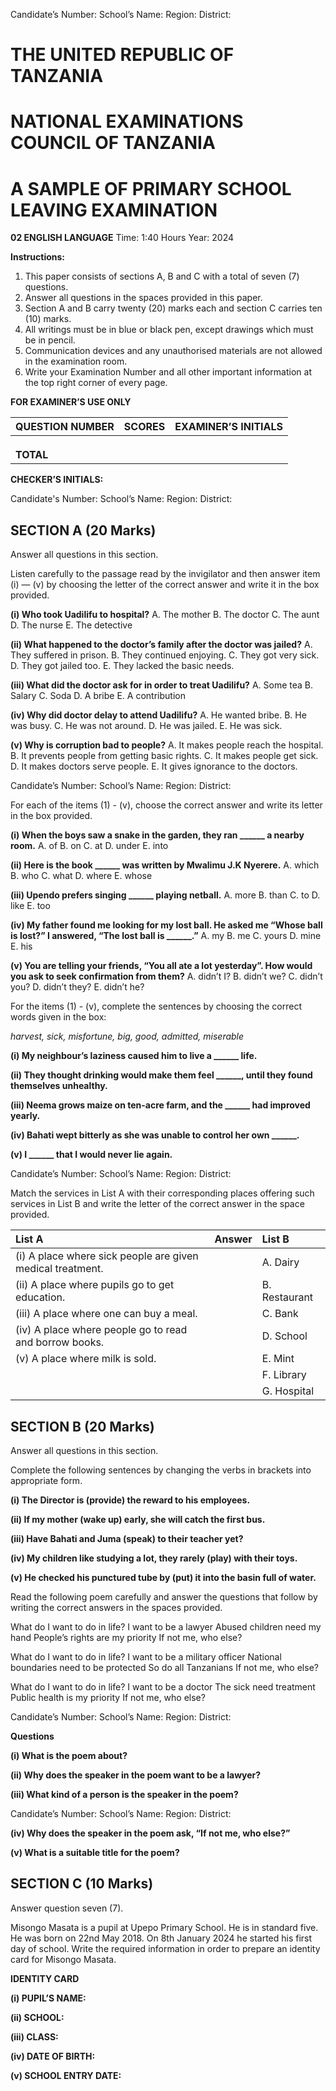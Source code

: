 Candidate’s Number:
School’s Name:
Region:
District:

# THE UNITED REPUBLIC OF TANZANIA

# NATIONAL EXAMINATIONS COUNCIL OF TANZANIA

# A SAMPLE OF PRIMARY SCHOOL LEAVING EXAMINATION

**02 ENGLISH LANGUAGE**
Time: 1:40 Hours Year: 2024

**Instructions:**

1.  This paper consists of sections A, B and C with a total of seven (7) questions.
2.  Answer all questions in the spaces provided in this paper.
3.  Section A and B carry twenty (20) marks each and section C carries ten (10) marks.
4.  All writings must be in blue or black pen, except drawings which must be in pencil.
5.  Communication devices and any unauthorised materials are not allowed in the examination room.
6.  Write your Examination Number and all other important information at the top right corner of every page.

**FOR EXAMINER’S USE ONLY**

| QUESTION NUMBER | SCORES | EXAMINER’S INITIALS |
| :-------------- | :----- | :------------------ |
|                 |        |                     |
|                 |        |                     |
|                 |        |                     |
| **TOTAL**       |        |                     |

**CHECKER’S INITIALS:**

Candidate's Number:
School’s Name:
Region:
District:

## SECTION A (20 Marks)

Answer all questions in this section.

Listen carefully to the passage read by the invigilator and then answer item (i) — (v) by choosing the letter of the correct answer and write it in the box provided.

**(i) Who took Uadilifu to hospital?**
   A. The mother
   B. The doctor
   C. The aunt
   D. The nurse
   E. The detective

**(ii) What happened to the doctor’s family after the doctor was jailed?**
   A. They suffered in prison.
   B. They continued enjoying.
   C. They got very sick.
   D. They got jailed too.
   E. They lacked the basic needs.

**(iii) What did the doctor ask for in order to treat Uadilifu?**
   A. Some tea
   B. Salary
   C. Soda
   D. A bribe
   E. A contribution

**(iv) Why did doctor delay to attend Uadilifu?**
   A. He wanted bribe.
   B. He was busy.
   C. He was not around.
   D. He was jailed.
   E. He was sick.

**(v) Why is corruption bad to people?**
   A. It makes people reach the hospital.
   B. It prevents people from getting basic rights.
   C. It makes people get sick.
   D. It makes doctors serve people.
   E. It gives ignorance to the doctors.

Candidate’s Number:
School’s Name:
Region:
District:

For each of the items (1) - (v), choose the correct answer and write its letter in the box provided.

**(i) When the boys saw a snake in the garden, they ran ______ a nearby room.**
   A. of
   B. on
   C. at
   D. under
   E. into

**(ii) Here is the book ______ was written by Mwalimu J.K Nyerere.**
   A. which
   B. who
   C. what
   D. where
   E. whose

**(iii) Upendo prefers singing ______ playing netball.**
   A. more
   B. than
   C. to
   D. like
   E. too

**(iv) My father found me looking for my lost ball. He asked me “Whose ball is lost?” I answered, “The lost ball is ______.”**
   A. my
   B. me
   C. yours
   D. mine
   E. his

**(v) You are telling your friends, “You all ate a lot yesterday”. How would you ask to seek confirmation from them?**
   A. didn’t I?
   B. didn’t we?
   C. didn’t you?
   D. didn’t they?
   E. didn’t he?

For the items (1) - (v), complete the sentences by choosing the correct words given in the box:

*harvest, sick, misfortune, big, good, admitted, miserable*

**(i) My neighbour’s laziness caused him to live a ______ life.**

**(ii) They thought drinking would make them feel ______, until they found themselves unhealthy.**

**(iii) Neema grows maize on ten-acre farm, and the ______ had improved yearly.**

**(iv) Bahati wept bitterly as she was unable to control her own ______.**

**(v) I ______ that I would never lie again.**

Candidate’s Number:
School’s Name:
Region:
District:

Match the services in List A with their corresponding places offering such services in List B and write the letter of the correct answer in the space provided.

| List A                                                              | Answer | List B      |
| :------------------------------------------------------------------ | :----- | :---------- |
| (i) A place where sick people are given medical treatment.          |        | A. Dairy    |
| (ii) A place where pupils go to get education.                      |        | B. Restaurant |
| (iii) A place where one can buy a meal.                             |        | C. Bank     |
| (iv) A place where people go to read and borrow books.              |        | D. School   |
| (v) A place where milk is sold.                                     |        | E. Mint     |
|                                                                     |        | F. Library  |
|                                                                     |        | G. Hospital |

## SECTION B (20 Marks)

Answer all questions in this section.

Complete the following sentences by changing the verbs in brackets into appropriate form.

**(i) The Director is (provide) the reward to his employees.**

**(ii) If my mother (wake up) early, she will catch the first bus.**

**(iii) Have Bahati and Juma (speak) to their teacher yet?**

**(iv) My children like studying a lot, they rarely (play) with their toys.**

**(v) He checked his punctured tube by (put) it into the basin full of water.**

Read the following poem carefully and answer the questions that follow by writing the correct answers in the spaces provided.

What do I want to do in life?
I want to be a lawyer
Abused children need my hand
People’s rights are my priority
If not me, who else?

What do I want to do in life?
I want to be a military officer
National boundaries need to be protected
So do all Tanzanians
If not me, who else?

What do I want to do in life?
I want to be a doctor
The sick need treatment
Public health is my priority
If not me, who else?

Candidate’s Number:
School’s Name:
Region:
District:

**Questions**

**(i) What is the poem about?**

**(ii) Why does the speaker in the poem want to be a lawyer?**

**(iii) What kind of a person is the speaker in the poem?**

Candidate’s Number:
School’s Name:
Region:
District:

**(iv) Why does the speaker in the poem ask, “If not me, who else?”**

**(v) What is a suitable title for the poem?**

## SECTION C (10 Marks)

Answer question seven (7).

Misongo Masata is a pupil at Upepo Primary School. He is in standard five. He was born on 22nd May 2018. On 8th January 2024 he started his first day of school. Write the required information in order to prepare an identity card for Misongo Masata.

**IDENTITY CARD**

**(i) PUPIL’S NAME:**

**(ii) SCHOOL:**

**(iii) CLASS:**

**(iv) DATE OF BIRTH:**

**(v) SCHOOL ENTRY DATE:**